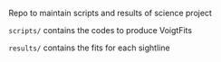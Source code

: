 Repo to maintain scripts and results of science project

`scripts/` contains the codes to produce VoigtFits

`results/` contains the fits for each sightline